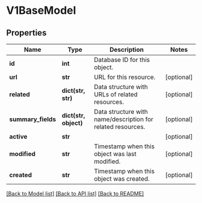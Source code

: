 # V1BaseModel

## Properties
Name | Type | Description | Notes
------------ | ------------- | ------------- | -------------
**id** | **int** | Database ID for this object. | 
**url** | **str** | URL for this resource. | [optional] 
**related** | **dict(str, str)** | Data structure with URLs of related resources. | [optional] 
**summary_fields** | **dict(str, object)** | Data structure with name/description for related resources. | [optional] 
**active** | **str** |  | [optional] 
**modified** | **str** | Timestamp when this object was last modified. | [optional] 
**created** | **str** | Timestamp when this object was created. | [optional] 

[[Back to Model list]](../README.md#documentation-for-models) [[Back to API list]](../README.md#documentation-for-api-endpoints) [[Back to README]](../README.md)


